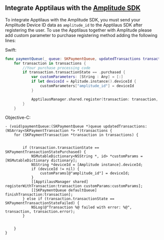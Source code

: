 ## Integrate Apptilaus with the [**Amplitude SDK**](https://apptilaus.com/integrating-with-appmetrica/)

To integrate Apptilaus with the Amplitude SDK, you must send your Amplitude Device ID data as `amplitude_id` to the Apptilaus SDK after registering the user. To use the Apptilaus together with Amplitude please add custom parameter to purchase registering method adding the following lines:

Swift:
```swift
func paymentQueue(_ queue: SKPaymentQueue, updatedTransactions transactions: [SKPaymentTransaction]) {
    for transaction in transactions {
        //Your purchase processing code
        if transaction.transactionState == .purchased {            
            var customParameters: [String : Any] = [:]
            if let deviceId = Aplitude.instance().deviceId {
                customParameters["amplitude_id"] = deviceId
            }

            ApptilausManager.shared.register(transaction: transaction, customParams: customParameters)
        }
    }
```

Objective-C:
```objc
- (void)paymentQueue:(SKPaymentQueue *)queue updatedTransactions:(NSArray<SKPaymentTransaction *> *)transactions {
    for (SKPaymentTransaction *transaction in transactions) {
    
    
        if (transaction.transactionState == SKPaymentTransactionStatePurchased) {
            NSMutableDictionary<NSString *, id> *customParams = [NSMutableDictionary dictionary];
            NSString *deviceId = [Amplitude instance].deviceId;
            if (deviceId != nil) {
                customParams[@"amplitude_id"] = deviceId;
            }
            [[ApptilausManager shared] registerWithTransaction:transaction customParams:customParams];
            [[SKPaymentQueue defaultQueue] finishTransaction:transaction];
        } else if (transaction.transactionState == SKPaymentTransactionStateFailed) {
            NSLog(@"Transaction %@ failed with error: %@", transaction, transaction.error);
        }
        
        
    }
}
```